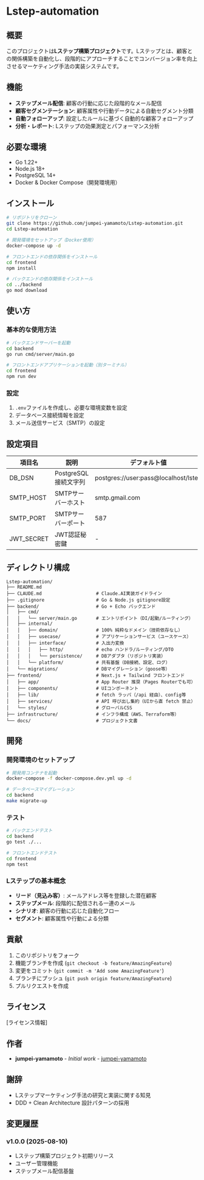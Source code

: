# Lstep-automation

## 概要

このプロジェクトは**Lステップ構築プロジェクト**です。Lステップとは、顧客との関係構築を自動化し、段階的にアプローチすることでコンバージョン率を向上させるマーケティング手法の実装システムです。

## 機能

- **ステップメール配信**: 顧客の行動に応じた段階的なメール配信
- **顧客セグメンテーション**: 顧客属性や行動データによる自動セグメント分類
- **自動フォローアップ**: 設定したルールに基づく自動的な顧客フォローアップ
- **分析・レポート**: Lステップの効果測定とパフォーマンス分析

## 必要な環境

- Go 1.22+
- Node.js 18+
- PostgreSQL 14+
- Docker & Docker Compose（開発環境用）

## インストール

```bash
# リポジトリをクローン
git clone https://github.com/jumpei-yamamoto/Lstep-automation.git
cd Lstep-automation

# 開発環境をセットアップ（Docker使用）
docker-compose up -d

# フロントエンドの依存関係をインストール
cd frontend
npm install

# バックエンドの依存関係をインストール
cd ../backend
go mod download
```

## 使い方

### 基本的な使用方法

```bash
# バックエンドサーバーを起動
cd backend
go run cmd/server/main.go

# フロントエンドアプリケーションを起動（別ターミナル）
cd frontend
npm run dev
```

### 設定

1. `.env`ファイルを作成し、必要な環境変数を設定
2. データベース接続情報を設定
3. メール送信サービス（SMTP）の設定

## 設定項目

| 項目名 | 説明 | デフォルト値 |
|--------|------|--------------|
| DB_DSN | PostgreSQL接続文字列 | postgres://user:pass@localhost/lstep |
| SMTP_HOST | SMTPサーバーホスト | smtp.gmail.com |
| SMTP_PORT | SMTPサーバーポート | 587 |
| JWT_SECRET | JWT認証秘密鍵 | - |

## ディレクトリ構成

```
Lstep-automation/
├── README.md
├── CLAUDE.md                    # Claude.AI実装ガイドライン
├── .gitignore                   # Go & Node.js gitignore設定
├── backend/                     # Go + Echo バックエンド
│   ├── cmd/
│   │   └── server/main.go       # エントリポイント（DI/起動/ルーティング）
│   ├── internal/
│   │   ├── domain/              # 100% 純粋なドメイン（技術依存なし）
│   │   ├── usecase/             # アプリケーションサービス（ユースケース）
│   │   ├── interface/           # 入出力変換
│   │   │   ├── http/            # echo ハンドラ/ルーティング/DTO
│   │   │   └── persistence/     # DBアダプタ（リポジトリ実装）
│   │   └── platform/            # 共有基盤（DB接続、設定、ログ）
│   └── migrations/              # DBマイグレーション（goose等）
├── frontend/                    # Next.js + Tailwind フロントエンド
│   ├── app/                     # App Router 推奨（Pages Routerでも可）
│   ├── components/              # UIコンポーネント
│   ├── lib/                     # fetch ラッパ（/api 経由）、config等
│   ├── services/                # API 呼び出し集約（UIから直 fetch 禁止）
│   └── styles/                  # グローバルCSS
├── infrastructure/              # インフラ構成（AWS、Terraform等）
└── docs/                        # プロジェクト文書
```

## 開発

### 開発環境のセットアップ

```bash
# 開発用コンテナを起動
docker-compose -f docker-compose.dev.yml up -d

# データベースマイグレーション
cd backend
make migrate-up
```

### テスト

```bash
# バックエンドテスト
cd backend
go test ./...

# フロントエンドテスト
cd frontend
npm test
```

### Lステップの基本概念

- **リード（見込み客）**: メールアドレス等を登録した潜在顧客
- **ステップメール**: 段階的に配信される一連のメール
- **シナリオ**: 顧客の行動に応じた自動化フロー
- **セグメント**: 顧客属性や行動による分類

## 貢献

1. このリポジトリをフォーク
2. 機能ブランチを作成 (`git checkout -b feature/AmazingFeature`)
3. 変更をコミット (`git commit -m 'Add some AmazingFeature'`)
4. ブランチにプッシュ (`git push origin feature/AmazingFeature`)
5. プルリクエストを作成

## ライセンス

[ライセンス情報]

## 作者

- **jumpei-yamamoto** - *Initial work* - [jumpei-yamamoto](https://github.com/jumpei-yamamoto)

## 謝辞

- Lステップマーケティング手法の研究と実装に関する知見
- DDD + Clean Architecture 設計パターンの採用

## 変更履歴

### v1.0.0 (2025-08-10)
- Lステップ構築プロジェクト初期リリース
- ユーザー管理機能
- ステップメール配信基盤